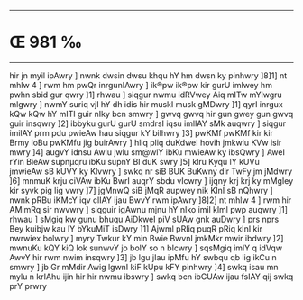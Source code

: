 ___
# Œ 981 ‰
---
hir jn myil ipAwry ] nwnk dwsin dwsu khqu hY hm dwsn ky pinhwry
]8]1] nt mhlw 4 ] rwm hm pwQr inrgunIAwry ] ik®pw ik®pw kir gurU
imlwey hm pwhn sbid gur qwry ]1] rhwau ] siqgur nwmu idRVwey Aiq
mITw mYlwgru mlgwry ] nwmY suriq vjI hY dh idis hir muskI musk gMDwry
]1] qyrI inrgux kQw kQw hY mITI guir nIky bcn smwry ] gwvq gwvq
hir gun gwey gun gwvq guir insqwry ]2] ibbyku gurU gurU smdrsI iqsu
imlIAY sMk auqwry ] siqgur imilAY prm pdu pwieAw hau siqgur kY
bilhwry ]3] pwKMf pwKMf kir kir Brmy loBu pwKMfu jig buirAwry ] hliq
pliq duKdweI hovih jmkwlu KVw isir mwry ]4] augvY idnsu Awlu jwlu
sm@wlY ibKu mwieAw ky ibsQwry ] AweI rYin BieAw supnµqru ibKu supnY BI
duK swry ]5] klru Kyqu lY kUVu jmwieAw sB kUVY ky Klvwry ] swkq nr
siB BUK BuKwny dir TwFy jm jMdwry ]6] mnmuK krju ciVAw ibKu BwrI
auqrY sbdu vIcwry ] ijqny krj krj ky mMgIey kir syvk pig lig vwry
]7] jgMnwQ siB jMqR aupwey nik KInI sB nQhwry ] nwnk pRBu iKMcY iqv
clIAY ijau BwvY rwm ipAwry ]8]2] nt mhlw 4 ] rwm hir AMimRq sir
nwvwry ] siqguir igAwnu mjnu hY nIko imil klml pwp auqwry ]1] rhwau
] sMgiq kw gunu bhuqu AiDkweI piV sUAw gnk auDwry ] prs nprs Bey
kuibjw kau lY bYkuMiT isDwry ]1] Ajwml pRIiq puqR pRiq kInI kir nwrwiex
bolwry ] myry Twkur kY min Bwie BwvnI jmkMkr mwir ibdwry ]2] mwnuKu
kQY kiQ lok sunwvY jo bolY so n bIcwry ] sqsMgiq imlY q idVqw AwvY hir
rwm nwim insqwry ]3] jb lgu jIau ipMfu hY swbqu qb lig ikCu n smwry
] jb Gr mMdir Awig lgwnI kiF kUpu kFY pinhwry ]4] swkq isau mn
mylu n krIAhu ijin hir hir nwmu ibswry ] swkq bcn ibCUAw ijau fsIAY
qij swkq prY prwry
####
